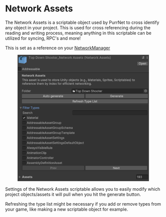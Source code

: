 # Network Assets

The Network Assets is a scriptable object used by PurrNet to cross identify any object in your project. This is used for cross referencing during the reading and writing process, meaning anything in this scriptable can be utilized for syncing, RPC's and more!

This is set as a reference on your [NetworkManager](./)

<figure><img src="../../.gitbook/assets/image.png" alt=""><figcaption></figcaption></figure>

Settings of the Network Assets scriptable allows you to easily modify which project objects/assets it will pull when you hit the generate button.

Refreshing the type list might be necessary if you add or remove types from your game, like making a new scriptable object for example.
